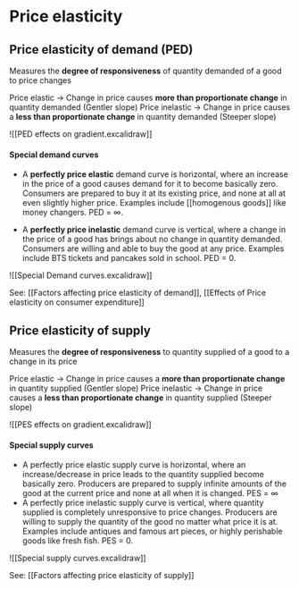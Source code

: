 # Price elasticity

## Price elasticity of demand (PED)
Measures the **degree of responsiveness** of quantity demanded of a good to price changes

Price elastic -> Change in price causes **more than proportionate change** in quantity demanded (Gentler slope)
Price inelastic -> Change in price causes a **less than proportionate change** in quantity demanded (Steeper slope)

![[PED effects on gradient.excalidraw]]

#### Special demand curves
- A **perfectly price elastic** demand curve is horizontal, where an increase in the price of a good causes demand for it to become basically zero. Consumers are prepared to buy it at its existing price, and none at all at even slightly higher price. Examples include [[homogenous goods]] like money changers. PED = ∞.

- A **perfectly price inelastic** demand curve is vertical, where a change in the price of a good has brings about no change in quantity demanded. Consumers are willing and able to buy the good at any price. Examples include BTS tickets and pancakes sold in school. PED = 0.

![[Special Demand curves.excalidraw]]

See: [[Factors affecting price elasticity of demand]], [[Effects of Price elasticity on consumer expenditure]]

## Price elasticity of supply
Measures the **degree of responsiveness** to quantity supplied of a good to a change in its price

Price elastic -> Change in price causes a **more than proportionate change** in quantity supplied (Gentler slope)
Price inelastic -> Change in price causes a **less than proportionate change** in quantity supplied (Steeper slope)

![[PES effects on gradient.excalidraw]]

#### Special supply curves
- A perfectly price elastic supply curve is horizontal, where an increase/decrease in price leads to the quantity supplied become basically zero. Producers are prepared to supply infinite amounts of the good at the current price and none at all when it is changed. PES = ∞
- A perfectly price inelastic supply curve is vertical, where quantity supplied is completely unresponsive to price changes. Producers are willing to supply the quantity of the good no matter what price it is at. Examples include antiques and famous art pieces, or highly perishable goods like fresh fish. PES = 0.

![[Special supply curves.excalidraw]]

See: [[Factors affecting price elasticity of supply]]